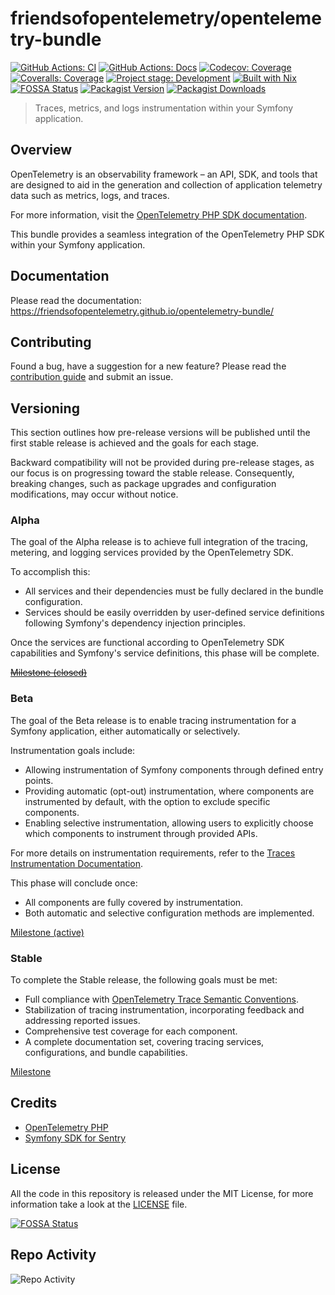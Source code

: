 # friendsofopentelemetry/opentelemetry-bundle

[![GitHub Actions: CI][github-actions-ci-badge]][github-actions-ci-page]
[![GitHub Actions: Docs][github-actions-docs-badge]][github-actions-docs-page]
[![Codecov: Coverage][codecov-badge]][codecov-page]
[![Coveralls: Coverage][coveralls-badge]][coveralls-page]
[![Project stage: Development][project-stage-badge]][project-stage-page]
[![Built with Nix][build-with-nix-badge]][build-with-nix-page]
[![FOSSA Status][fossa-status-badge]][fossa-status-page]
[![Packagist Version][packagist-version-badge]][packagist-page]
[![Packagist Downloads][packagist-downloads-badge]][packagist-page]

> Traces, metrics, and logs instrumentation within your Symfony application.

## Overview

OpenTelemetry is an observability framework – an API, SDK, and tools that are designed to aid in the generation and collection of application telemetry data such as metrics, logs, and traces.

For more information, visit the [OpenTelemetry PHP SDK documentation](https://opentelemetry.io/docs/languages/php/).

This bundle provides a seamless integration of the OpenTelemetry PHP SDK within your Symfony application.

## Documentation

Please read the documentation: <https://friendsofopentelemetry.github.io/opentelemetry-bundle/>

## Contributing

Found a bug, have a suggestion for a new feature? Please read the [contribution guide](CONTRIBUTING.md) and submit an issue.

## Versioning

This section outlines how pre-release versions will be published until the first stable release is achieved and the goals for each stage.

Backward compatibility will not be provided during pre-release stages, as our focus is on progressing toward the stable release. Consequently, breaking changes, such as package upgrades and configuration modifications, may occur without notice.

### Alpha

The goal of the Alpha release is to achieve full integration of the tracing, metering, and logging services provided by the OpenTelemetry SDK.

To accomplish this:

- All services and their dependencies must be fully declared in the bundle configuration.
- Services should be easily overridden by user-defined service definitions following Symfony's dependency injection principles.

Once the services are functional according to OpenTelemetry SDK capabilities and Symfony's service definitions, this phase will be complete.

~~[Milestone (closed)](https://github.com/FriendsOfOpenTelemetry/opentelemetry-bundle/milestone/1)~~

### Beta

The goal of the Beta release is to enable tracing instrumentation for a Symfony application, either automatically or selectively.

Instrumentation goals include:

- Allowing instrumentation of Symfony components through defined entry points.
- Providing automatic (opt-out) instrumentation, where components are instrumented by default, with the option to exclude specific components.
- Enabling selective instrumentation, allowing users to explicitly choose which components to instrument through provided APIs.

For more details on instrumentation requirements, refer to the [Traces Instrumentation Documentation](https://friendsofopentelemetry.github.io/opentelemetry-bundle/instrumentation/traces.html#components).

This phase will conclude once:

- All components are fully covered by instrumentation.
- Both automatic and selective configuration methods are implemented.

[Milestone (active)](https://github.com/FriendsOfOpenTelemetry/opentelemetry-bundle/milestone/2)

### Stable

To complete the Stable release, the following goals must be met:

- Full compliance with [OpenTelemetry Trace Semantic Conventions](https://opentelemetry.io/docs/specs/semconv/general/trace/).
- Stabilization of tracing instrumentation, incorporating feedback and addressing reported issues.
- Comprehensive test coverage for each component.
- A complete documentation set, covering tracing services, configurations, and bundle capabilities.

[Milestone](https://github.com/FriendsOfOpenTelemetry/opentelemetry-bundle/milestone/3)

## Credits

- [OpenTelemetry PHP](https://opentelemetry.io/docs/languages/php/)
- [Symfony SDK for Sentry](https://github.com/getsentry/sentry-symfony/)

## License

All the code in this repository is released under the MIT License, for more information take a look at the [LICENSE](LICENSE) file.

[![FOSSA Status][fossa-status-badge-large]][fossa-status-page]

## Repo Activity

![Repo Activity][repobeats-image]

[github-actions-ci-badge]: https://github.com/FriendsOfOpenTelemetry/opentelemetry-bundle/actions/workflows/ci.yml/badge.svg
[github-actions-ci-page]: https://github.com/FriendsOfOpenTelemetry/opentelemetry-bundle/actions/workflows/ci.yml
[github-actions-docs-badge]: https://github.com/FriendsOfOpenTelemetry/opentelemetry-bundle/actions/workflows/docs.yml/badge.svg
[github-actions-docs-page]: https://github.com/FriendsOfOpenTelemetry/opentelemetry-bundle/actions/workflows/docs.yml
[codecov-badge]: https://codecov.io/gh/FriendsOfOpenTelemetry/opentelemetry-bundle/graph/badge.svg?token=XkThYaxqli
[codecov-page]: https://codecov.io/gh/FriendsOfOpenTelemetry/opentelemetry-bundle
[coveralls-badge]: https://img.shields.io/coverallsCoverage/github/FriendsOfOpenTelemetry/opentelemetry-bundle?logo=coveralls&label=coveralls
[coveralls-page]: https://coveralls.io/github/FriendsOfOpenTelemetry/opentelemetry-bundle
[build-with-nix-badge]: https://img.shields.io/badge/Built_With-Nix-5277C3.svg?logo=nixos
[build-with-nix-page]: https://builtwithnix.org/
[project-stage-badge]: https://img.shields.io/badge/Project_Stage-Development-yellowgreen.svg
[project-stage-page]: https://blog.pother.ca/project-stages/
[fossa-status-badge]: https://app.fossa.com/api/projects/custom%2B42279%2Fgithub.com%2FFriendsOfOpenTelemetry%2Fopentelemetry-bundle.svg?type=shield
[fossa-status-badge-large]: https://app.fossa.com/api/projects/custom%2B42279%2Fgithub.com%2FFriendsOfOpenTelemetry%2Fopentelemetry-bundle.svg?type=large
[fossa-status-page]: https://app.fossa.com/projects/custom%252B42279%252Fgithub.com%252FFriendsOfOpenTelemetry%252Fopentelemetry-bundle
[packagist-version-badge]: https://img.shields.io/packagist/v/friendsofopentelemetry/opentelemetry-bundle
[packagist-downloads-badge]: https://img.shields.io/packagist/dt/friendsofopentelemetry/opentelemetry-bundle
[packagist-page]: https://packagist.org/packages/friendsofopentelemetry/opentelemetry-bundle
[repobeats-image]: https://repobeats.axiom.co/api/embed/27664db040411ce770316b3bf7577564ded32e04.svg
